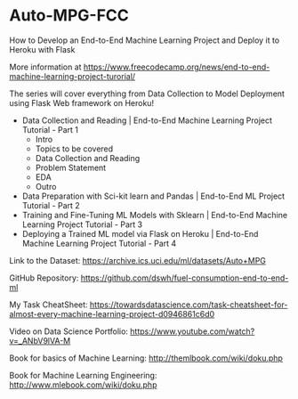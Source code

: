 # Auto-MPG-FCC
How to Develop an End-to-End Machine Learning Project and Deploy it to Heroku with Flask

More information at <https://www.freecodecamp.org/news/end-to-end-machine-learning-project-turorial/>

The series will cover everything from Data Collection to Model Deployment using Flask Web framework on Heroku!

- Data Collection and Reading | End-to-End Machine Learning Project Tutorial - Part 1
  - Intro
  - Topics to be covered
  - Data Collection and Reading
  - Problem Statement
  - EDA
  - Outro
- Data Preparation with Sci-kit learn and Pandas | End-to-End ML Project Tutorial - Part 2
- Training and Fine-Tuning ML Models with Sklearn | End-to-End Machine Learning Project Tutorial - Part 3
- Deploying a Trained ML model via Flask on Heroku | End-to-End Machine Learning Project Tutorial - Part 4

Link to the Dataset: <https://archive.ics.uci.edu/ml/datasets/Auto+MPG>

GitHub Repository: <https://github.com/dswh/fuel-consumption-end-to-end-ml>

My Task CheatSheet: <https://towardsdatascience.com/task-cheatsheet-for-almost-every-machine-learning-project-d0946861c6d0>

Video on Data Science Portfolio: <https://www.youtube.com/watch?v=_ANbV9lVA-M>

Book for basics of Machine Learning: <http://themlbook.com/wiki/doku.php>

Book for Machine Learning Engineering: <http://www.mlebook.com/wiki/doku.php>

